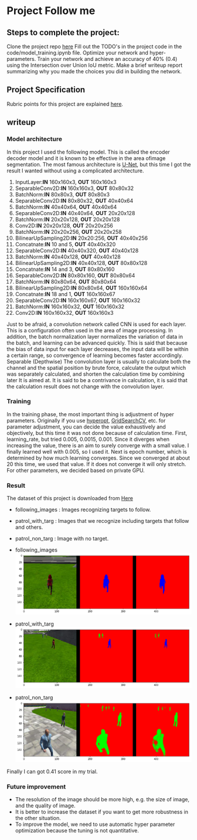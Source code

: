 # Project Follow me

## Steps to complete the project:
Clone the project repo [here](https://github.com/udacity/RoboND-DeepLearning-Project)
Fill out the TODO's in the project code in the code/model_training.ipynb file.
Optimize your network and hyper-parameters.
Train your network and achieve an accuracy of 40% (0.4) using the Intersection over Union IoU metric.
Make a brief writeup report summarizing why you made the choices you did in building the network.
## Project Specification
Rubric points for this project are explained [here](https://review.udacity.com/#!/rubrics/1155/view).

## writeup
### Model architecture
In this project I used the following model. This is called the encoder decoder model and it is known to be effective in the area of ​​image segmentation. The most famous architecture is [U-Net](https://lmb.informatik.uni-freiburg.de/people/ronneber/u-net/), but this time I got the result I wanted without using a complicated architecture.
 1. InputLayer:**IN** 160x160x3, **OUT** 160x160x3
 2. SeparableConv2D:**IN** 160x160x3, **OUT** 80x80x32
 3. BatchNorm:**IN** 80x80x3, **OUT** 80x80x3
 4. SeparableConv2D:**IN** 80x80x32, **OUT** 40x40x64
 5. BatchNorm:**IN** 40x40x64, **OUT** 40x40x64
 6. SeparableConv2D:**IN** 40x40x64, **OUT** 20x20x128
 7. BatchNorm:**IN** 20x20x128, **OUT** 20x20x128
 8. Conv2D:**IN** 20x20x128, **OUT** 20x20x256
 9. BatchNorm:**IN** 20x20x256, **OUT** 20x20x258
 10. BilinearUpSampling2D:**IN** 20x20:256, **OUT** 40x40x256
 11. Concatnate:**IN** 10 and 5, **OUT** 40x40x320
 12. SeparableConv2D:**IN** 40x40x320, **OUT** 40x40x128
 13. BatchNorm:**IN** 40x40x128, **OUT** 40x40x128
 14. BilinearUpSampling2D:**IN** 40x40x128, **OUT** 80x80x128
 15. Concatnate:**IN** 14 and 3, **OUT** 80x80x160
 16. SeparableConv2D:**IN** 80x80x160, **OUT** 80x80x64
 17. BatchNorm:**IN** 80x80x64, **OUT** 80x80x64
 18. BilinearUpSampling2D:**IN** 80x80x64, **OUT** 160x160x64
 19. Concatnate:**IN** 18 and 1, **OUT** 160x160x67
 20. SeparableConv2D:**IN** 160x160x67, **OUT** 160x160x32
 21. BatchNorm:**IN** 160x160x32, **OUT** 160x160x32
 22. Conv2D:**IN** 160x160x32, **OUT** 160x160x3

Just to be afraid, a convolution network called CNN is used for each layer. This is a configuration often used in the area of ​​image processing. In addition, the batch normalization layer normalizes the variation of data in the batch, and learning can be advanced quickly. This is said that because the bias of data input for each layer decreases, the input data will be within a certain range, so convergence of learning becomes faster accordingly. Separable (Depthwise) The convolution layer is usually to calculate both the channel and the spatial position by brute force, calculate the output which was separately calculated, and shorten the calculation time by combining later It is aimed at. It is said to be a contrivance in calculation, it is said that the calculation result does not change with the convolution layer.

### Training
In the training phase, the most important thing is adjustment of hyper parameters. Originally if you use [hyperopt](https://github.com/hyperopt/hyperopt), [GridSearchCV](http://scikit-learn.org/stable/modules/generated/sklearn.model_selection.GridSearchCV.html), etc. for parameter adjustment, you can decide the value exhaustively and objectively, but this time it was not done because of calculation time. First, learning_rate, but tried 0.005, 0.0015, 0.001. Since it diverges when increasing the value, there is an aim to surely converge with a small value. I finally learned well with 0.005, so I used it. Next is epoch number, which is determined by how much learning converges. Since we converged at about 20 this time, we used that value. If it does not converge it will only stretch. For other parameters, we decided based on private GPU.

### Result
The dataset of this project is downloaded from [Here](https://classroom.udacity.com/nanodegrees/nd209/parts/09664d24-bdec-4e64-897a-d0f55e177f09/modules/cac27683-d5f4-40b4-82ce-d708de8f5373/lessons/197a058e-44f6-47df-8229-0ce633e0a2d0/concepts/06dde5a5-a7a2-4636-940d-e844b36ddd27)
 * following_images : Images recognizing targets to follow.
 * patrol_with_targ : Images that we recognize including targets that follow and others.
 * patrol_non_targ : Image with no target.

 * following_images  
 ![image1](./docs/misc/following_images.png)

 * patrol_with_targ  
 ![image1](./docs/misc/patrol_with_targ.png)

 * patrol_non_targ  
 ![image1](./docs/misc/patrol_non_targ.png)

Finally I can got 0.41 score in my trial.

### Future improvement
 * The resolution of the image should be more high, e.g. the size of image, and the quality of image.
 * It is better to increase the dataset if you want to get more robustness in the other situation.
 * To improve the model, we need to use automatic hyper parameter optimization because the tuning is not quantitative.
